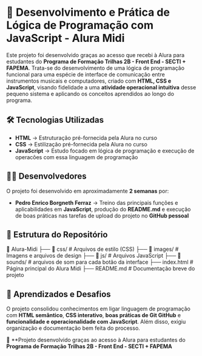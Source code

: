 # 📌 Desenvolvimento e Prática de Lógica de Programação com JavaScript - Alura Midi 

Este projeto foi desenvolvido graças ao acesso que recebi à Alura para estudantes do **Programa de Formação Trilhas 2B - Front End - SECTI + FAPEMA**. Trata-se do desenvolvimento de uma lógica de programação funcional para uma espécie de interface de comunicação entre instrumentos musicais e computadores, criado com **HTML, CSS e JavaScript**, visando fidelidade a uma **atividade operacional intuitiva** desse pequeno sistema e aplicando os conceitos aprendidos ao longo do programa.

## 🛠 Tecnologias Utilizadas  
- **HTML** → Estruturação pré-fornecida pela Alura no curso 
- **CSS** → Estilização pré-fornecida pela Alura no curso 
- **JavaScript** → Estudo focado em lógica de programação e execução de operacões com essa linguagem de programação

## 👨‍💻 Desenvolvedores  
O projeto foi desenvolvido em aproximadamente **2 semanas** por:  
- **Pedro Enrico Borgneth Ferraz** → Treino das principais funções e aplicabilidades em **JavaScript**, produção do **README.md** e execução de boas práticas nas tarefas de upload do projeto no **GitHub pessoal**

## 📎 Estrutura do Repositório  

📂 Alura-Midi
├── 📂 css/ # Arquivos de estilo (CSS)
├── 📂 images/ # Imagens e arquivos de design
├── 📂 js/ # Arquivos JavaScript
├── 📂 sounds/ # arquivos de som para cada botão da interface
├── index.html # Página principal do Alura Midi
├── README.md # Documentação breve do projeto

## 🎯 Aprendizados e Desafios  
O projeto consolidou conhecimentos em ligar linguagem de programação com **HTML semântico**, **CSS interativo**, **boas práticas de Git GitHub** e **funcionalidade e operacionalidade com JavaScript**. Além disso, exigiu organização e documentação bem feita do processo.    

📌 **Projeto desenvolvido graças ao acesso à Alura para estudantes do **Programa de Formação Trilhas 2B - Front End - SECTI + FAPEMA**
